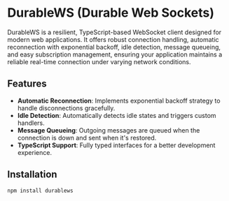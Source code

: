 # DurableWS (Durable Web Sockets)

DurableWS is a resilient, TypeScript-based WebSocket client designed for modern web applications. It offers robust connection handling, automatic reconnection with exponential backoff, idle detection, message queueing, and easy subscription management, ensuring your application maintains a reliable real-time connection under varying network conditions.

## Features

-   **Automatic Reconnection**: Implements exponential backoff strategy to handle disconnections gracefully.
-   **Idle Detection**: Automatically detects idle states and triggers custom handlers.
-   **Message Queueing**: Outgoing messages are queued when the connection is down and sent when it's restored.
-   **TypeScript Support**: Fully typed interfaces for a better development experience.

## Installation

```bash
npm install durablews
```
